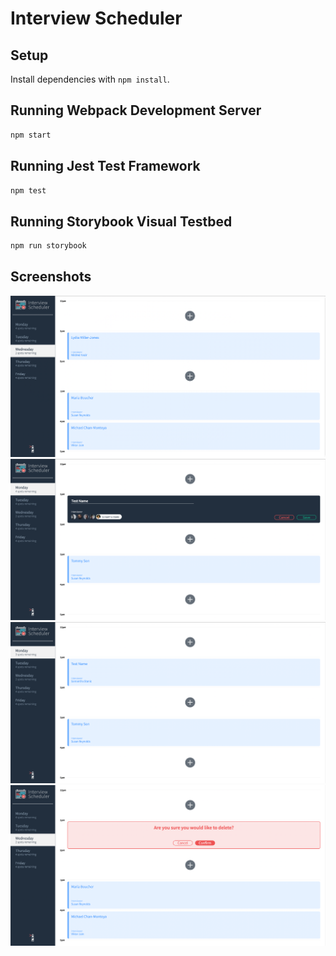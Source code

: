 # Interview Scheduler

## Setup

Install dependencies with `npm install`.

## Running Webpack Development Server

```sh
npm start
```

## Running Jest Test Framework

```sh
npm test
```

## Running Storybook Visual Testbed

```sh
npm run storybook
```
## Screenshots

!["Base view"](https://github.com/edodollon/scheduler/blob/master/docs/base-screen.png?raw=true)
!["Create view"](https://github.com/edodollon/scheduler/blob/master/docs/create-appointment.png?raw=true)
!["Saved appointment"](https://github.com/edodollon/scheduler/blob/master/docs/saved-appointment.png?raw=true)
!["Delete confirmation"](https://github.com/edodollon/scheduler/blob/master/docs/delete-option.png?raw=true)